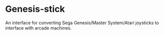 # Genesis-stick
An interface for converting Sega Genesis/Master System/Atari joysticks to interface with arcade machines.
